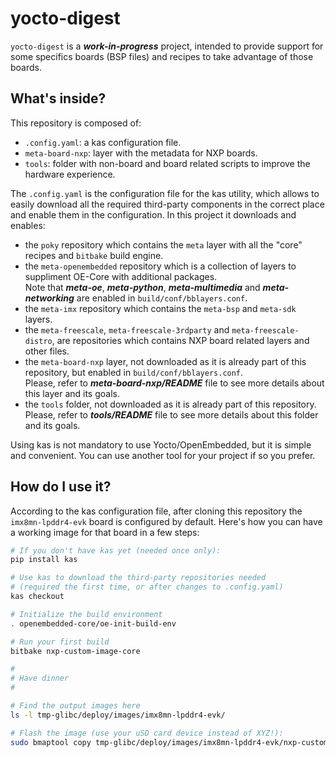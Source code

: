 # yocto-digest

`yocto-digest` is a ***work-in-progress*** project, intended to provide support
for some specifics boards (BSP files) and recipes to take advantage of those boards.


## What's inside?

This repository is composed of:

 * `.config.yaml`: a kas configuration file.
 * `meta-board-nxp`: layer with the metadata for NXP boards.
 * `tools`: folder with non-board and board related scripts to improve the hardware experience.

The `.config.yaml` is the configuration file for the kas utility, which
allows to easily download all the required third-party components in the
correct place and enable them in the configuration. In this project it downloads
and enables:

 * the `poky` repository which contains the `meta` layer with all the "core" recipes and `bitbake` build engine.
 * the `meta-openembedded` repository which is a collection of layers to suppliment OE-Core with additional packages.<br>
   Note that ***meta-oe***, ***meta-python***, ***meta-multimedia*** and ***meta-networking*** are enabled in `build/conf/bblayers.conf`.
 * the `meta-imx` repository which contains the `meta-bsp` and
   `meta-sdk` layers.
 * the `meta-freescale`, `meta-freescale-3rdparty` and `meta-freescale-distro`, are repositories which contains NXP board related layers and other files.
 * the `meta-board-nxp` layer, not downloaded as it is already part of this
   repository, but enabled in `build/conf/bblayers.conf`.<br>
   Please, refer to ***meta-board-nxp/README*** file to see more details about this layer and its goals.
 * the `tools` folder, not downloaded as it is already part of this repository.<br>
   Please, refer to ***tools/README*** file to see more details about this folder and its goals.

Using kas is not mandatory to use Yocto/OpenEmbedded, but it is
simple and convenient. You can use another tool for your project if so you
prefer.

## How do I use it?

According to the kas configuration file, after cloning this repository the
`imx8mn-lpddr4-evk` board is configured by default. Here's how you can have a
working image for that board in a few steps:

```bash
# If you don't have kas yet (needed once only):
pip install kas

# Use kas to download the third-party repositories needed
# (required the first time, or after changes to .config.yaml)
kas checkout

# Initialize the build environment
. openembedded-core/oe-init-build-env

# Run your first build
bitbake nxp-custom-image-core

#
# Have dinner
#

# Find the output images here
ls -l tmp-glibc/deploy/images/imx8mn-lpddr4-evk/

# Flash the image (use your uSD card device instead of XYZ!):
sudo bmaptool copy tmp-glibc/deploy/images/imx8mn-lpddr4-evk/nxp-custom-image-core-imx8mn-lpddr4-evk.wic /dev/XYZ
```
